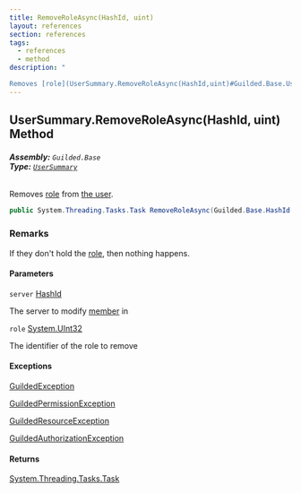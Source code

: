 ```yaml
---
title: RemoveRoleAsync(HashId, uint)
layout: references
section: references
tags:
  - references
  - method
description: "

Removes [role](UserSummary.RemoveRoleAsync(HashId,uint)#Guilded.Base.Users.UserSummary.RemoveRoleAsync(Guilded.Base.HashId,uint).role 'Guilded.Base.Users.UserSummary.RemoveRoleAsync(Guilded.Base.HashId, uint).role') from [the user](User 'Guilded.Base.Users.User')."
---
```


## UserSummary.RemoveRoleAsync(HashId, uint) Method
###### **Assembly:** `Guilded.Base`<br/>**Type:** [`UserSummary`](UserSummary 'Guilded.Base.Users.UserSummary')

Removes [role](UserSummary.RemoveRoleAsync(HashId,uint)#Guilded.Base.Users.UserSummary.RemoveRoleAsync(Guilded.Base.HashId,uint).role 'Guilded.Base.Users.UserSummary.RemoveRoleAsync(Guilded.Base.HashId, uint).role') from [the user](User 'Guilded.Base.Users.User').

```csharp
public System.Threading.Tasks.Task RemoveRoleAsync(Guilded.Base.HashId server, uint role);
```

### Remarks
  
If they don't hold the [role](UserSummary.RemoveRoleAsync(HashId,uint)#Guilded.Base.Users.UserSummary.RemoveRoleAsync(Guilded.Base.HashId,uint).role 'Guilded.Base.Users.UserSummary.RemoveRoleAsync(Guilded.Base.HashId, uint).role'), then nothing happens.
#### Parameters

<a name='Guilded.Base.Users.UserSummary.RemoveRoleAsync(Guilded.Base.HashId,uint).server'></a>

`server` [HashId](HashId 'Guilded.Base.HashId')

The server to modify [member](Member 'Guilded.Base.Servers.Member') in

<a name='Guilded.Base.Users.UserSummary.RemoveRoleAsync(Guilded.Base.HashId,uint).role'></a>

`role` [System.UInt32](https://docs.microsoft.com/en-us/dotnet/api/System.UInt32 'System.UInt32')

The identifier of the role to remove

#### Exceptions

[GuildedException](GuildedException 'Guilded.Base.GuildedException')

[GuildedPermissionException](GuildedPermissionException 'Guilded.Base.GuildedPermissionException')

[GuildedResourceException](GuildedResourceException 'Guilded.Base.GuildedResourceException')

[GuildedAuthorizationException](GuildedAuthorizationException 'Guilded.Base.GuildedAuthorizationException')

#### Returns
[System.Threading.Tasks.Task](https://docs.microsoft.com/en-us/dotnet/api/System.Threading.Tasks.Task 'System.Threading.Tasks.Task')